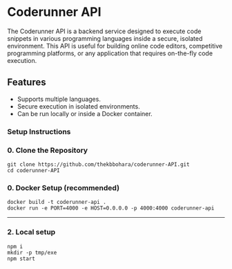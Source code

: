 # Coderunner API
The Coderunner API is a backend service designed to execute code snippets in various programming languages inside a secure, isolated environment. This API is useful for building online code editors, competitive programming platforms, or any application that requires on-the-fly code execution.

## Features
- Supports multiple languages.
- Secure execution in isolated environments.
- Can be run locally or inside a Docker container.

### Setup Instructions

### 0. Clone the Repository
```
git clone https://github.com/thekbbohara/coderunner-API.git
cd coderunner-API
```
### 0. Docker Setup (recommended)
```
docker build -t coderunner-api .
docker run -e PORT=4000 -e HOST=0.0.0.0 -p 4000:4000 coderunner-api
```
___ 
### 2. Local setup
```
npm i
mkdir -p tmp/exe
npm start
```

